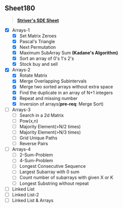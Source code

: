 ## Sheet180

> **[Striver's SDE Sheet](https://takeuforward.org/interviews/strivers-sde-sheet-top-coding-interview-problems/)**

- [x] Arrays-1
  - [x] Set Matrix Zeroes
  - [x] Pascal's Triangle
  - [x] Next Permutation 
  - [x] Maximum SubArray Sum **(Kadane's Algorithm)**
  - [x] Sort an array of 0's 1's 2's
  - [x] Stock buy and sell 

- [x] Arrays-2
  - [x] Rotate Matrix
  - [x] Merge Overlapping Subintervals
  - [x] Merge two sorted arrays without extra space
  - [x] Find the duplicate in an array of N+1 integers
  - [x] Repeat and missing number
  - [x] Inversion of arrays(**pre-req**: Merge Sort)
- [ ] Arrays-3
  - [ ] Search in a 2d Matrix
  - [ ] Pow(x,n)
  - [ ] Majority Element(>N/2 times)
  - [ ] Majority Element(>N/3 times)
  - [ ] Grid Unique Paths
  - [ ] Reverse Pairs
- [ ] Arrays-4
  - [ ] 2-Sum-Problem
  - [ ] 4-Sum-Problem
  - [ ] Longest Consecutive Sequence
  - [ ] Largest Subarray with 0 sum
  - [ ] Count number of subarrays with given X or K
  - [ ] Longest Substring without repeat
- [ ] Linked List
- [ ] Linked List-2
- [ ] Linked List & Arrays
